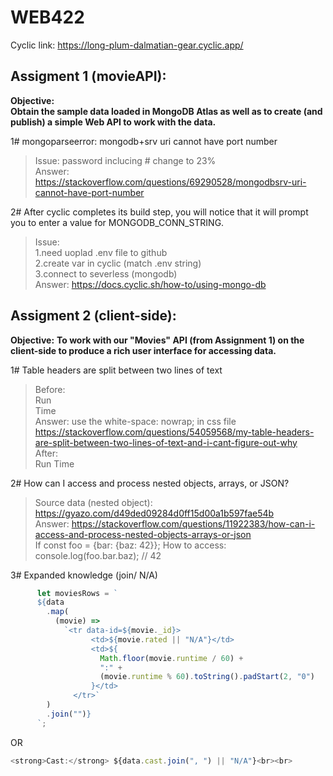 # WEB422

Cyclic link: https://long-plum-dalmatian-gear.cyclic.app/

## Assigment 1 (movieAPI):
**Objective:**  
**Obtain the sample data loaded in MongoDB Atlas as well as to create (and publish) a simple Web API to work with the data.**

1# mongoparseerror: mongodb+srv uri cannot have port number  
> Issue: password inclucing # change to 23%  
Answer: https://stackoverflow.com/questions/69290528/mongodbsrv-uri-cannot-have-port-number

2# After cyclic completes its build step, you will notice that it will prompt you to enter a value for MONGODB_CONN_STRING.</br>
> Issue:   
1.need uoplad .env file to github  
2.create var in cyclic (match .env string)  
3.connect to severless (mongodb)  
Answer: https://docs.cyclic.sh/how-to/using-mongo-db

## Assigment 2 (client-side):
**Objective:**
**To work with our "Movies" API (from Assignment 1) on the client-side to produce a rich user interface for accessing data.**

1# Table headers are split between two lines of text 
> Before:  
> Run  
> Time  
> Answer: use the white-space: nowrap; in css file https://stackoverflow.com/questions/54059568/my-table-headers-are-split-between-two-lines-of-text-and-i-cant-figure-out-why  
> After:  
> Run Time

2# How can I access and process nested objects, arrays, or JSON? 
> Source data (nested object): https://gyazo.com/d49ded09284d0ff15d00a1b597fae54b  
> Answer: https://stackoverflow.com/questions/11922383/how-can-i-access-and-process-nested-objects-arrays-or-json   
> If const foo = {bar: {baz: 42}};
> How to access: console.log(foo.bar.baz); // 42

3# Expanded knowledge (join/ N/A)
```javascript
      let moviesRows = `
      ${data
        .map(
          (movie) =>
            `<tr data-id=${movie._id}>
                  <td>${movie.rated || "N/A"}</td>
                  <td>${
                    Math.floor(movie.runtime / 60) +
                    ":" +
                    (movie.runtime % 60).toString().padStart(2, "0")
                  }</td>  
              </tr>`
        )
        .join("")}
      `;
```
OR
```javascript
<strong>Cast:</strong> ${data.cast.join(", ") || "N/A"}<br><br>
```
